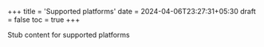 +++
title = 'Supported platforms'
date = 2024-04-06T23:27:31+05:30
draft = false
toc = true
+++

Stub content for supported platforms
